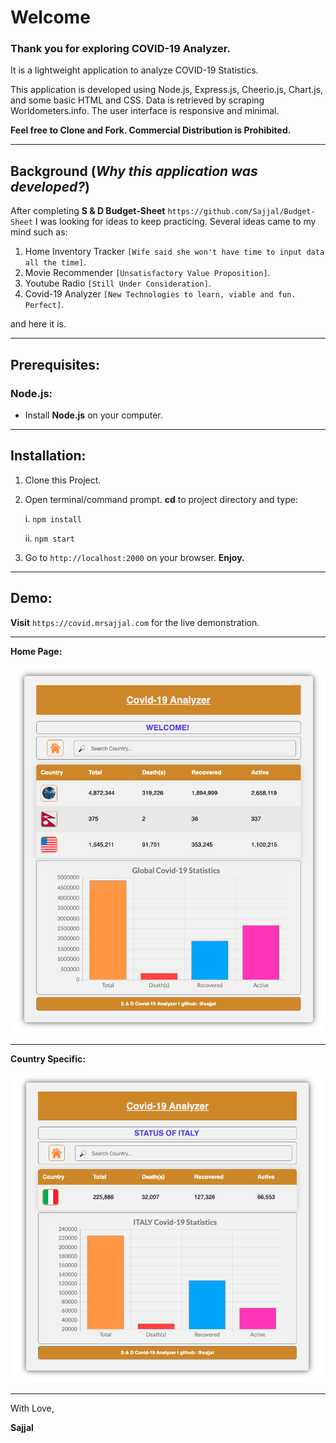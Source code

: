 # Welcome

### Thank you for exploring COVID-19 Analyzer.

It is a lightweight application to analyze COVID-19 Statistics.

This application is developed using Node.js, Express.js, Cheerio.js, Chart.js, and some basic HTML and CSS. Data is retrieved by scraping Worldometers.info. The user interface is responsive and minimal.

**Feel free to Clone and Fork. Commercial Distribution is Prohibited.**

---

## Background (_Why this application was developed?_)

After completing **S & D Budget-Sheet** `https://github.com/Sajjal/Budget-Sheet`
I was looking for ideas to keep practicing. Several ideas came to my mind such as:

1. Home Inventory Tracker `[Wife said she won't have time to input data all the time]`.
2. Movie Recommender `[Unsatisfactory Value Proposition]`.
3. Youtube Radio `[Still Under Consideration]`.
4. Covid-19 Analyzer `[New Technologies to learn, viable and fun. Perfect]`.

and here it is.

---

## Prerequisites:

### Node.js:

- Install **Node.js** on your computer.

---

## Installation:

1. Clone this Project.

2. Open terminal/command prompt. **cd** to project directory and type:

   i. `npm install`

   ii. `npm start`

3. Go to `http://localhost:2000` on your browser. **Enjoy.**

---

## Demo:

**Visit** `https://covid.mrsajjal.com` for the live demonstration.

---

**Home Page:**

<img src="https://github.com/Sajjal/Covid-19-Analyzer/blob/master/views/images/Screen_shots/home_page.png">

---

**Country Specific:**

<img src="https://github.com/Sajjal/Covid-19-Analyzer/blob/master/views/images/Screen_shots/country_page.png">

---

With Love,

**Sajjal**

